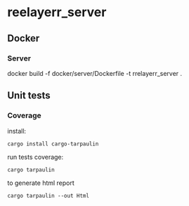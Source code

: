 # reelayerr_server

## Docker

### Server

docker build -f docker/server/Dockerfile -t rrelayerr_server .

## Unit tests

### Coverage

install:

`cargo install cargo-tarpaulin`

run tests coverage:

`cargo tarpaulin`

to generate html report

`cargo tarpaulin --out Html`
